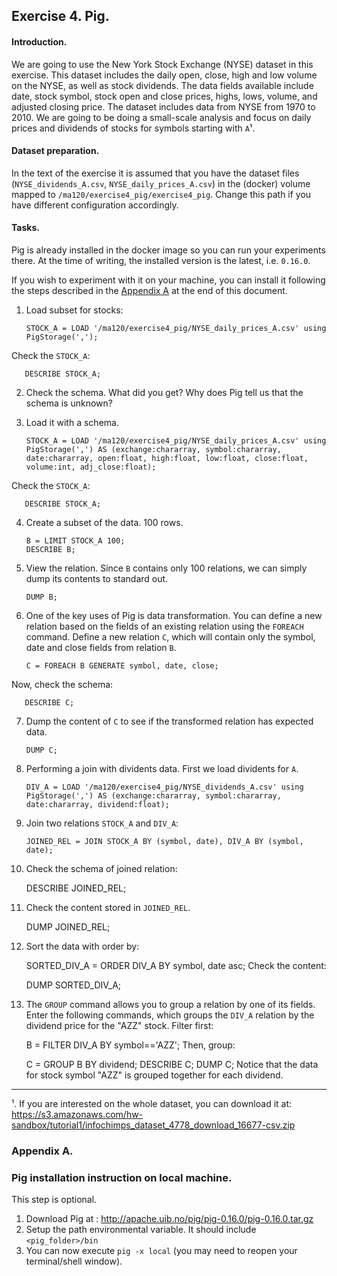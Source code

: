 ## Exercise 4. Pig.

#### Introduction.
We are going to use the New York Stock Exchange (NYSE) dataset in this exercise. This dataset includes the daily open, close, high and low volume on the NYSE, as well as stock dividends. The data fields available include date, stock symbol, stock open and close prices, highs, lows, volume, and adjusted closing price. The dataset includes data from NYSE from 1970 to 2010. We are going to be doing a small-scale analysis and focus on daily prices and dividends of stocks for symbols starting with `A`&#185;. 

#### Dataset preparation.
In the text of the exercise it is assumed that you have the dataset files (`NYSE_dividends_A.csv`, `NYSE_daily_prices_A.csv`) in the (docker) volume mapped to `/ma120/exercise4_pig/exercise4_pig`. Change this path if you have different configuration accordingly.

#### Tasks.
Pig is already installed in the docker image so you can run your experiments there. At the time of writing, the installed version is the latest, i.e. `0.16.0`.

If you wish to experiment with it on your machine, you can install it following the steps described in the [Appendix A](#appendix-a) at the end of this document. 

1. Load subset for stocks:

       STOCK_A = LOAD '/ma120/exercise4_pig/NYSE_daily_prices_A.csv' using PigStorage(',');

Check the `STOCK_A`:

       DESCRIBE STOCK_A;
2. Check the schema. What did you get? Why does Pig tell us that the schema is unknown?
3. Load it with a schema.

       STOCK_A = LOAD '/ma120/exercise4_pig/NYSE_daily_prices_A.csv' using PigStorage(',') AS (exchange:chararray, symbol:chararray, date:chararray, open:float, high:float, low:float, close:float, volume:int, adj_close:float); 

Check the `STOCK_A`:

       DESCRIBE STOCK_A;
       
4. Create a subset of the data. 100 rows.

       B = LIMIT STOCK_A 100;
       DESCRIBE B;

5. View the relation. Since `B` contains only 100 relations, we can simply dump its contents to standard out.
 
       DUMP B;
6. One of the key uses of Pig is data transformation. You can define a new relation based on the fields of an existing relation using the `FOREACH` command. Define a new relation `C`, which will contain only the symbol, date and close fields from relation `B`.

       C = FOREACH B GENERATE symbol, date, close;
       
Now, check the schema:

       DESCRIBE C;
7. Dump the content of `C` to see if the transformed relation has expected data.
       
       DUMP C;
8. Performing a join with dividents data. First we load dividents for `A`.

       DIV_A = LOAD '/ma120/exercise4_pig/NYSE_dividends_A.csv' using PigStorage(',') AS (exchange:chararray, symbol:chararray, date:chararray, dividend:float);
9. Join two relations `STOCK_A` and `DIV_A`:

       JOINED_REL = JOIN STOCK_A BY (symbol, date), DIV_A BY (symbol, date);
10. Check the schema of joined relation:

       DESCRIBE JOINED_REL;
11. Check the content stored in `JOINED_REL`.

       DUMP JOINED_REL;
12. Sort the data with order by:

       SORTED_DIV_A = ORDER DIV_A BY symbol, date asc; 
Check the content:

       DUMP SORTED_DIV_A;
13. The `GROUP` command allows you to group a relation by one of its fields. Enter the following commands, which groups the `DIV_A` relation by the dividend price for the "AZZ" stock.
Filter first:

       B = FILTER DIV_A BY symbol=='AZZ';
Then, group:

       C = GROUP B BY dividend; 
       DESCRIBE C;
       DUMP C;
Notice that the data for stock symbol "AZZ" is grouped together for each dividend.
-------

&#185;. If you are interested on the whole dataset, you can download it at: https://s3.amazonaws.com/hw-sandbox/tutorial1/infochimps_dataset_4778_download_16677-csv.zip


### Appendix A. 
### Pig installation instruction on local machine.
This step is optional.

1. Download Pig at : <http://apache.uib.no/pig/pig-0.16.0/pig-0.16.0.tar.gz>
2. Setup the path environmental variable. It should include `<pig_folder>/bin`
3. You can now execute `pig -x local` (you may need to reopen your terminal/shell window).

